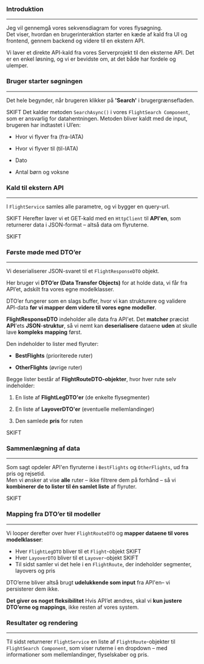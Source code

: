 ### Introduktion
---
Jeg vil gennemgå vores sekvensdiagram for vores flysøgning.  
Det viser, hvordan en brugerinteraktion starter en kæde af kald fra UI og frontend, gennem backend og videre til en ekstern API.

Vi laver et direkte API-kald fra vores Serverprojekt til den eksterne API. 
Det er en enkel løsning, og vi er bevidste om, at det både har fordele og ulemper.


### Bruger starter søgningen
---
Det hele begynder, når brugeren klikker på **'Search'** i brugergrænsefladen.  

SKIFT
Det kalder metoden `SearchAsync()` i vores `FlightSearch Component`, som er ansvarlig for datahentningen.
Metoden bliver kaldt med de input, brugeren har indtastet i UI’en:

- Hvor vi flyver fra (fra-IATA)
    
- Hvor vi flyver til (til-IATA)
    
- Dato
    
- Antal børn og voksne



### Kald til ekstern API
---
I `FlightService` samles alle parametre, og vi bygger en query-url.  

SKIFT
Herefter laver vi et GET-kald med en `HttpClient` til **API'en**, som returnerer data i JSON-format – altså data om flyruterne.


SKIFT
### Første møde med DTO’er
---
Vi deserialiserer JSON-svaret til et `FlightResponseDTO` objekt.  

Her bruger vi **DTO’er (Data Transfer Objects)** for at holde data, vi får fra API’et, adskilt fra vores egne modelklasser.

DTO’er fungerer som en slags buffer, hvor vi kan strukturere og validere API-data **før vi mapper dem videre til vores egne modeller**.


**FlightResponseDTO** indeholder alle data fra API'et. 
Det **matcher** præcist **API**'ets **JSON**-**struktur**, så vi nemt kan **deserialisere** dataene **uden** at skulle lave **kompleks** **mapping** først.

Den indeholder to lister med flyruter:
- **BestFlights** (prioriterede ruter)
    
- **OtherFlights** (øvrige ruter)
    
Begge lister består af **FlightRouteDTO-objekter**, hvor hver rute selv indeholder:
1. En liste af **FlightLegDTO'er** (de enkelte flysegmenter)
    
2. En liste af **LayoverDTO'er** (eventuelle mellemlandinger)
    
3. Den samlede **pris** for ruten



SKIFT
### Sammenlægning af data
---
Som sagt opdeler  API'en flyruterne i `BestFlights` og `OtherFlights`, ud fra pris og rejsetid.  
Men vi ønsker at vise **alle** ruter – ikke filtrere dem på forhånd – så vi **kombinerer de to lister til én samlet liste** af flyruter.


SKIFT
### Mapping fra DTO’er til modeller
---
Vi looper derefter over hver `FlightRouteDTO` og **mapper dataene til vores modelklasser**:

- Hver `FlightLegDTO` bliver til et `Flight`-objekt
SKIFT
- Hver `LayoverDTO` bliver til et `Layover`-objekt
SKIFT
- Til sidst samler vi det hele i en `FlightRoute`, der indeholder segmenter, layovers og pris
    

DTO’erne bliver altså brugt **udelukkende som input** fra API'en– vi persisterer dem ikke.

**Det giver os noget fleksibilitet** 
Hvis API’et ændres, skal vi **kun justere DTO’erne og mappings**, ikke resten af vores system.



### Resultater og rendering
---
Til sidst returnerer `FlightService` en liste af `FlightRoute`-objekter til `FlightSearch Component`, som viser ruterne i en dropdown – med informationer som mellemlandinger, flyselskaber og pris.







